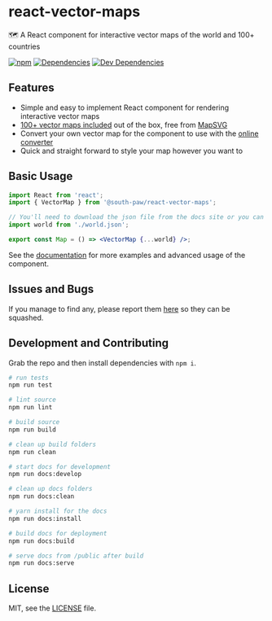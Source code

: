 # react-vector-maps

🗺️ A React component for interactive vector maps of the world and 100+ countries

[![npm](https://img.shields.io/npm/v/@south-paw/react-vector-maps.svg)](https://www.npmjs.com/package/@south-paw/react-vector-maps)
[![Dependencies](https://david-dm.org/South-Paw/react-vector-maps/status.svg)](https://david-dm.org/South-Paw/react-vector-maps)
[![Dev Dependencies](https://david-dm.org/South-Paw/react-vector-maps/dev-status.svg)](https://david-dm.org/South-Paw/react-vector-maps?type=dev)

## Features

- Simple and easy to implement React component for rendering interactive vector maps
- [100+ vector maps included](https://react-vector-maps.netlify.com/maps) out of the box, free from [MapSVG](https://mapsvg.com/maps)
- Convert your own vector map for the component to use with the [online converter](https://react-vector-maps.netlify.com/converter)
- Quick and straight forward to style your map however you want to

## Basic Usage

```jsx
import React from 'react';
import { VectorMap } from '@south-paw/react-vector-maps';

// You'll need to download the json file from the docs site or you can create your own.
import world from './world.json';

export const Map = () => <VectorMap {...world} />;
```

See the [documentation](https://react-vector-maps.netlify.com/) for more examples and advanced usage of the component.

## Issues and Bugs

If you manage to find any, please report them [here](https://github.com/South-Paw/react-vector-maps/issues) so they can be squashed.

## Development and Contributing

Grab the repo and then install dependencies with `npm i`.

```bash
# run tests
npm run test

# lint source
npm run lint

# build source
npm run build

# clean up build folders
npm run clean

# start docs for development
npm run docs:develop

# clean up docs folders
npm run docs:clean

# yarn install for the docs
npm run docs:install

# build docs for deployment
npm run docs:build

# serve docs from /public after build
npm run docs:serve
```

## License

MIT, see the [LICENSE](./LICENSE) file.
